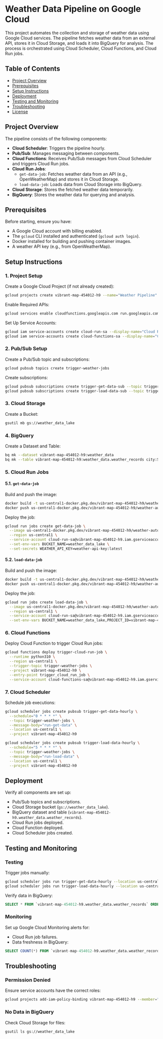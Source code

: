 # Weather Data Pipeline on Google Cloud

This project automates the collection and storage of weather data using Google Cloud services. The pipeline fetches weather data from an external API, stores it in Cloud Storage, and loads it into BigQuery for analysis. The process is orchestrated using Cloud Scheduler, Cloud Functions, and Cloud Run jobs.

## Table of Contents
- [Project Overview](#project-overview)
- [Prerequisites](#prerequisites)
- [Setup Instructions](#setup-instructions)
- [Deployment](#deployment)
- [Testing and Monitoring](#testing-and-monitoring)
- [Troubleshooting](#troubleshooting)
- [License](#license)

## Project Overview
The pipeline consists of the following components:
- **Cloud Scheduler**: Triggers the pipeline hourly.
- **Pub/Sub**: Manages messaging between components.
- **Cloud Functions**: Receives Pub/Sub messages from Cloud Scheduler and triggers Cloud Run jobs.
- **Cloud Run Jobs**:
  - `get-data-job`: Fetches weather data from an API (e.g., OpenWeatherMap) and stores it in Cloud Storage.
  - `load-data-job`: Loads data from Cloud Storage into BigQuery.
- **Cloud Storage**: Stores the fetched weather data temporarily.
- **BigQuery**: Stores the weather data for querying and analysis.

## Prerequisites
Before starting, ensure you have:
- A Google Cloud account with billing enabled.
- The `gcloud` CLI installed and authenticated (`gcloud auth login`).
- Docker installed for building and pushing container images.
- A weather API key (e.g., from OpenWeatherMap).

## Setup Instructions
### 1. Project Setup
Create a Google Cloud Project (if not already created):
```bash
gcloud projects create vibrant-map-454012-h9 --name="Weather Pipeline"
```
Enable Required APIs:
```bash
gcloud services enable cloudfunctions.googleapis.com run.googleapis.com cloudscheduler.googleapis.com bigquery.googleapis.com storage.googleapis.com pubsub.googleapis.com
```

Set Up Service Accounts:
```bash
gcloud iam service-accounts create cloud-run-sa --display-name="Cloud Run Service Account" --project vibrant-map-454012-h9
gcloud iam service-accounts create cloud-functions-sa --display-name="Cloud Functions Service Account" --project vibrant-map-454012-h9
```

### 2. Pub/Sub Setup
Create a Pub/Sub topic and subscriptions:
```bash
gcloud pubsub topics create trigger-weather-jobs
```
Create subscriptions:
```bash
gcloud pubsub subscriptions create trigger-get-data-sub --topic trigger-weather-jobs
gcloud pubsub subscriptions create trigger-load-data-sub --topic trigger-weather-jobs
```

### 3. Cloud Storage
Create a Bucket:
```bash
gsutil mb gs://weather_data_lake
```

### 4. BigQuery
Create a Dataset and Table:
```bash
bq mk --dataset vibrant-map-454012-h9:weather_data
bq mk --table vibrant-map-454012-h9:weather_data.weather_records city:STRING,localtime:TIMESTAMP,temperature:FLOAT
```

### 5. Cloud Run Jobs
#### 5.1. `get-data-job`
Build and push the image:
```bash
docker build -t us-central1-docker.pkg.dev/vibrant-map-454012-h9/weather-automation-repo/get-data .
docker push us-central1-docker.pkg.dev/vibrant-map-454012-h9/weather-automation-repo/get-data
```
Deploy the job:
```bash
gcloud run jobs create get-data-job \
  --image us-central1-docker.pkg.dev/vibrant-map-454012-h9/weather-automation-repo/get-data \
  --region us-central1 \
  --service-account cloud-run-sa@vibrant-map-454012-h9.iam.gserviceaccount.com \
  --set-env-vars BUCKET_NAME=weather_data_lake \
  --set-secrets WEATHER_API_KEY=weather-api-key:latest
```

#### 5.2. `load-data-job`
Build and push the image:
```bash
docker build -t us-central1-docker.pkg.dev/vibrant-map-454012-h9/weather-automation-repo/load-data .
docker push us-central1-docker.pkg.dev/vibrant-map-454012-h9/weather-automation-repo/load-data
```
Deploy the job:
```bash
gcloud run jobs create load-data-job \
  --image us-central1-docker.pkg.dev/vibrant-map-454012-h9/weather-automation-repo/load-data \
  --region us-central1 \
  --service-account cloud-run-sa@vibrant-map-454012-h9.iam.gserviceaccount.com \
  --set-env-vars BUCKET_NAME=weather_data_lake,PROJECT_ID=vibrant-map-454012-h9,DATASET_ID=weather_data,TABLE_ID=weather_records
```

### 6. Cloud Functions
Deploy Cloud Function to trigger Cloud Run jobs:
```bash
gcloud functions deploy trigger-cloud-run-job \
  --runtime python310 \
  --region us-central1 \
  --trigger-topic trigger-weather-jobs \
  --project vibrant-map-454012-h9 \
  --entry-point trigger_cloud_run_job \
  --service-account cloud-functions-sa@vibrant-map-454012-h9.iam.gserviceaccount.com
```

### 7. Cloud Scheduler
Schedule job executions:
```bash
gcloud scheduler jobs create pubsub trigger-get-data-hourly \
  --schedule="0 * * * *" \
  --topic trigger-weather-jobs \
  --message-body="run-get-data" \
  --location us-central1 \
  --project vibrant-map-454012-h9
```
```bash
gcloud scheduler jobs create pubsub trigger-load-data-hourly \
  --schedule="5 * * * *" \
  --topic trigger-weather-jobs \
  --message-body="run-load-data" \
  --location us-central1 \
  --project vibrant-map-454012-h9
```

## Deployment
Verify all components are set up:
- Pub/Sub topics and subscriptions.
- Cloud Storage bucket (`gs://weather_data_lake`).
- BigQuery dataset and table (`vibrant-map-454012-h9.weather_data.weather_records`).
- Cloud Run jobs deployed.
- Cloud Function deployed.
- Cloud Scheduler jobs created.

## Testing and Monitoring
### Testing
Trigger jobs manually:
```bash
gcloud scheduler jobs run trigger-get-data-hourly --location us-central1 --project vibrant-map-454012-h9
gcloud scheduler jobs run trigger-load-data-hourly --location us-central1 --project vibrant-map-454012-h9
```
Verify data in BigQuery:
```sql
SELECT * FROM `vibrant-map-454012-h9.weather_data.weather_records` ORDER BY localtime DESC LIMIT 10;
```

### Monitoring
Set up Google Cloud Monitoring alerts for:
- Cloud Run job failures.
- Data freshness in BigQuery:
```sql
SELECT COUNT(*) FROM `vibrant-map-454012-h9.weather_data.weather_records` WHERE localtime >= TIMESTAMP_SUB(CURRENT_TIMESTAMP(), INTERVAL 1 HOUR);
```

## Troubleshooting
### Permission Denied
Ensure service accounts have the correct roles:
```bash
gcloud projects add-iam-policy-binding vibrant-map-454012-h9 --member="serviceAccount:cloud-run-sa@vibrant-map-454012-h9.iam.gserviceaccount.com" --role="roles/bigquery.dataEditor"
```

### No Data in BigQuery
Check Cloud Storage for files:
```bash
gsutil ls gs://weather_data_lake
```

